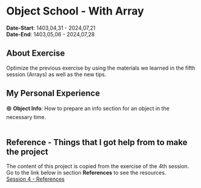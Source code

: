 # Object School - With Array
**Date-Start**: 1403,04,31 - 2024,07,21<br>
**Date-End**: 1403,05,06 - 2024,07,28<br>

## About Exercise
Optimize the previous exercise by using the materials we learned in the fifth session (Arrays) as well as the new tips.

## My Personal Experience
🟢 **Object Info**: How to prepare an info section for an object in the necessary time.<br><br>

## Reference - Things that I got help from to make the project
The content of this project is copied from the exercise of the 4th session. Go to the link below in section **References** to see the resources.<br>
[Session 4 - References](https://github.com/amirhossein-github/teacher-khateri/tree/main/course-exercises/course-1/session-4#reference---things-that-i-got-help-from-to-make-the-project)